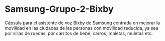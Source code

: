 # Samsung-Grupo-2-Bixby
Cápsula para el asistente de voz Bixby de Samsung centrada en mejorar la movilidad en las ciudades de las personas con movilidad reducida, ya sea por sillas de ruedas, por carritos de bebé, carros, maletas, muletas etc. 
